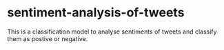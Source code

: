 # sentiment-analysis-of-tweets

This is a classification model to analyse sentiments of tweets and classify them as postive or negative.
